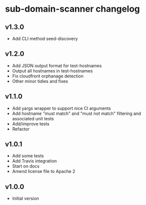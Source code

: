 # sub-domain-scanner changelog

## v1.3.0
* Add CLI method seed-discovery

## v1.2.0
* Add JSON output format for test-hostnames
* Output all hostnames in test-hostnames
* Fix cloudfront orphanage detection
* Other minor tidies and fixes

## v1.1.0
* Add yargs wrapper to support nice CI arguments
* Add hostname "must match" and "must not match" filtering and associated unit tests
* Add/improve tests
* Refactor

## v1.0.1
* Add some tests
* Add Travis integration
* Start on docs
* Amend license file to Apache 2

## v1.0.0
* Initial version
